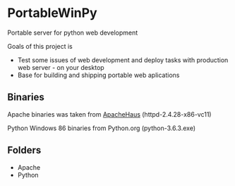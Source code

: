 # PortableWinPy
Portable server for python web development

Goals of this project is
* Test some issues of web development and deploy tasks with production web server - on your desktop
* Base for building and shipping portable web aplications

## Binaries

Apache binaries was taken from [ApacheHaus](https://www.apachehaus.com/cgi-bin/download.plx) (httpd-2.4.28-x86-vc11)

Python Windows 86 binaries from Python.org (python-3.6.3.exe)

## Folders

* Apache
* Python